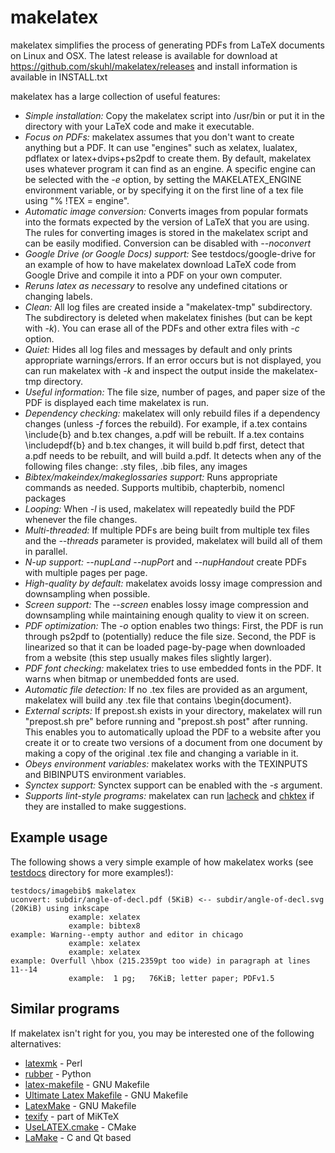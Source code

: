makelatex
=========

makelatex simplifies the process of generating PDFs from LaTeX documents on Linux and OSX. The latest release is available for download at  https://github.com/skuhl/makelatex/releases and install information is available in INSTALL.txt

makelatex has a large collection of useful features:

* *Simple installation:* Copy the makelatex script into /usr/bin or put it in the directory with your LaTeX code and make it executable.
* *Focus on PDFs:* makelatex assumes that you don't want to create anything but a PDF. It can use "engines" such as xelatex, lualatex, pdflatex or latex+dvips+ps2pdf to create them. By default, makelatex uses whatever program it can find as an engine. A specific engine can be selected with the <i>-e</i> option, by setting the MAKELATEX_ENGINE environment variable, or by specifying it on the first line of a tex file using "% !TEX = engine".
* *Automatic image conversion:* Converts images from popular formats into the formats expected by the version of LaTeX that you are using. The rules for converting images is stored in the makelatex script and can be easily modified. Conversion can be disabled with <i>--noconvert</i>
* *Google Drive (or Google Docs) support:* See testdocs/google-drive for an example of how to have makelatex download LaTeX code from Google Drive and compile it into a PDF on your own computer.
* *Reruns latex as necessary* to resolve any undefined citations or changing labels.
* *Clean:* All log files are created inside a "makelatex-tmp" subdirectory. The subdirectory is deleted when makelatex finishes (but can be kept with <i>-k</i>). You can erase all of the PDFs and other extra files with <i>-c</i> option.
* *Quiet:* Hides all log files and messages by default and only prints appropriate warnings/errors. If an error occurs but is not displayed, you can run makelatex with <i>-k</i> and inspect the output inside the makelatex-tmp directory.
* *Useful information:* The file size, number of pages, and paper size of the PDF is displayed each time makelatex is run.
* *Dependency checking:* makelatex will only rebuild files if a dependency changes (unless <i>-f</i> forces the rebuild). For example, if a.tex contains \include{b} and b.tex changes, a.pdf will be rebuilt. If a.tex contains \includepdf{b} and b.tex changes, it will build b.pdf first, detect that a.pdf needs to be rebuilt, and will build a.pdf. It detects when any of the following files change: .sty files, .bib files, any images
* *Bibtex/makeindex/makeglossaries support:* Runs appropriate commands as needed. Supports multibib, chapterbib, nomencl packages
* *Looping:* When <i>-l</i> is used, makelatex will repeatedly build the PDF whenever the file changes.
* *Multi-threaded:* If multiple PDFs are being built from multiple tex files and the <i>--threads</i> parameter is provided, makelatex will build all of them in parallel.
* *N-up support:* <i>--nupLand</i> <i>--nupPort</i> and <i>--nupHandout</i> create PDFs with multiple pages per page.
* *High-quality by default:* makelatex avoids lossy image compression and downsampling when possible.
* *Screen support:* The <i>--screen</i> enables lossy image compression and downsampling while maintaining enough quality to view it on screen.
* *PDF optimization:* The <i>-o</i> option enables two things: First, the PDF is run through ps2pdf to (potentially) reduce the file size. Second, the PDF is linearized so that it can be loaded page-by-page when downloaded from a website (this step usually makes files slightly larger).
* *PDF font checking:* makelatex tries to use embedded fonts in the PDF. It warns when bitmap or unembedded fonts are used.
* *Automatic file detection:* If no .tex files are provided as an argument, makelatex will build any .tex file that contains \begin{document}.
* *External scripts:* If prepost.sh exists in your directory, makelatex will run "prepost.sh pre" before running and "prepost.sh post" after running. This enables you to automatically upload the PDF to a website after you create it or to create two versions of a document from one document by making a copy of the original .tex file and changing a variable in it.
* *Obeys environment variables:* makelatex works with the TEXINPUTS and BIBINPUTS environment variables.
* *Synctex support:* Synctex support can be enabled with the <i>-s</i> argument.
* *Supports lint-style programs:* makelatex can run <a href="http://www.ctan.org/tex-archive/support/lacheck">lacheck</a> and <a href="http://baruch.ev-en.org/proj/chktex/">chktex</a> if they are installed to make suggestions.

Example usage
-------------


The following shows a very simple example of how makelatex works (see <a href="https://github.com/skuhl/makelatex/tree/master/testdocs">testdocs</a> directory for more examples!):

	testdocs/imagebib$ makelatex 
	uconvert: subdir/angle-of-decl.pdf (5KiB) <-- subdir/angle-of-decl.svg (20KiB) using inkscape
				 example: xelatex
				 example: bibtex8
	example: Warning--empty author and editor in chicago
				 example: xelatex
				 example: xelatex
	example: Overfull \hbox (215.2359pt too wide) in paragraph at lines 11--14
				 example:  1 pg;   76KiB; letter paper; PDFv1.5


Similar programs
---------------------

If makelatex isn't right for you, you may be interested one of the following alternatives:

 * <a href="http://www.phys.psu.edu/~collins/software/latexmk-jcc/">latexmk</a> - Perl
 * <a href="https://launchpad.net/rubber">rubber</a> - Python
 * <a href="http://code.google.com/p/latex-makefile/">latex-makefile</a> - GNU Makefile
 * <a href="http://www.acoustics.hut.fi/u/mairas/UltimateLatexMakefile/">Ultimate Latex Makefile</a> - GNU Makefile
 * <a href="http://xpt.sourceforge.net/tools/latexmake/">LatexMake</a> - GNU Makefile
 * <a href="http://docs.miktex.org/manual/texifying.html">texify</a> - part of MiKTeX
 * <a href="http://www.cmake.org/Wiki/CMakeUserUseLATEX">UseLATEX.cmake</a> - CMake
 * <a href="http://majewsky.wordpress.com/category/geek-stuff/programming/lamake/">LaMake</a> - C and Qt based

